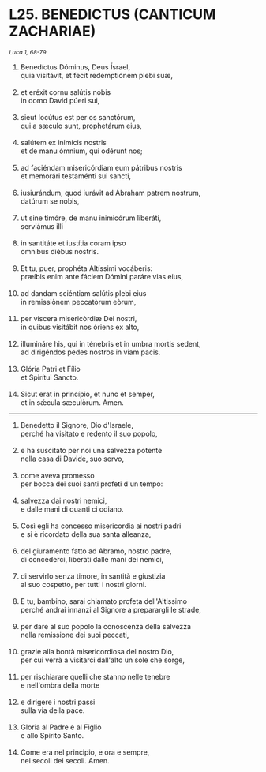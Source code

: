 # L25. BENEDICTUS (CANTICUM ZACHARIAE)

<sub><i>Luca 1, 68-79</i></sub>
<ol>
  <li>Benedíctus Dóminus, Deus Ísrael,<br>
    quia visitávit, et fecit redemptiónem plebi suæ,</li><br>
  <li>et eréxit cornu salútis nobis<br>
    in domo David púeri sui,</li><br>
  <li>sieut locútus est per os sanctórum,<br>
    qui a sæculo sunt, prophetárum eius,</li><br>
  <li>salútem ex inimícis nostris<br>
    et de manu ómnium, qui odérunt nos;</li><br>
  <li>ad faciéndam misericórdiam eum pátribus nostris<br>
    et memorári testaménti sui sancti,</li><br>
  <li>iusiurándum, quod iurávit ad Ábraham patrem nostrum,<br>
    datúrum se nobis,</li><br>
  <li>ut sine timóre, de manu inimicórum liberáti,<br>
    serviámus illi</li><br>
  <li>in santitáte et iustítia coram ipso<br>
    omnibus diébus nostris.</li><br>
  <li>Et tu, puer, prophéta Altíssimi vocáberis:<br>
    præíbis enim ante fáciem Dómini paráre vias eius,</li><br>
  <li>ad dandam sciéntiam salútis plebi eius<br>
    in remissiònem peccatòrum eòrum,</li><br>
  <li>per víscera misericòrdiæ Dei nostri,<br>
    in quibus visitábit nos óriens ex alto,</li><br>
  <li>illumináre his, qui in ténebris et in umbra mortis sedent,<br>
    ad dirigéndos pedes nostros in viam pacis.</li><br>
  <li>Glória Patri et Fílio<br>
    et Spirítui Sancto.</li><br>
  <li>Sicut erat in princípio, et nunc et semper,<br>
    et in sǽcula sæculòrum. Amen.</li>
</ol>

---

<ol>
  <li>Benedetto il Signore, Dio d'Israele,<br>
    perché ha visitato e redento il suo popolo,</li><br>
  <li>e ha suscitato per noi una salvezza potente<br>
    nella casa di Davide, suo servo,</li><br>
  <li>come aveva promesso<br>
    per bocca dei suoi santi profeti d'un tempo:</li><br>
  <li>salvezza dai nostri nemici,<br>
    e dalle mani di quanti ci odiano.</li><br>
  <li>Così egli ha concesso misericordia ai nostri padri<br>
    e si è ricordato della sua santa alleanza,</li><br>
  <li>del giuramento fatto ad Abramo, nostro padre,<br>
    di concederci, liberati dalle mani dei nemici,</li><br>
  <li>di servirlo senza timore, in santità e giustizia<br>
    al suo cospetto, per tutti i nostri giorni.</li><br>
  <li>E tu, bambino, sarai chiamato profeta dell'Altissimo<br>
    perché andrai innanzi al Signore a preparargli le strade,</li><br>
  <li>per dare al suo popolo la conoscenza della salvezza<br>
    nella remissione dei suoi peccati,</li><br>
  <li>grazie alla bontà misericordiosa del nostro Dio,<br>
    per cui verrà a visitarci dall'alto un sole che sorge,</li><br>
  <li>per rischiarare quelli che stanno nelle tenebre<br>
    e nell'ombra della morte</li><br>
  <li>e dirigere i nostri passi<br>
    sulla via della pace.</li><br>
  <li>Gloria al Padre e al Figlio<br>
    e allo Spirito Santo.</li><br>
  <li>Come era nel principio, e ora e sempre,<br>
    nei secoli dei secoli. Amen.</li>
</ol>
